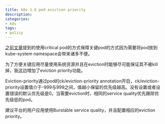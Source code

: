 ```yaml
---
title: k8s 1.6 pod eviction priority
description: 
categories:
- k8s
tags:
- policy
---
```


[之前文章](https://larryck.github.io/k8s/2018/06/16/K8S-1-6下提高关键pod优先级的方法/)提到的使用critical pod的方式保障关键pod的方式因为需要将pod放到kube-system namespace会带来诸多不便。

为了方便关键应用尽量使用系统资源并且在eviction时能够尽可能保证其不被kill掉，我这边增加了eviction priority功能。

Eviction-priority通过pod的ck/eviction-priority annotation开启，ck/eviction-priority设置值介于-999与999之间，值越小保留的优先级越高。没有设置或者设置错误的默认优先级是0。当需要eviction时，相同的service quality优先踢除优先级低的pod。
      
建议平台的用户应用使用Burstable service quality，并且配置相应的eviction priority。